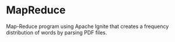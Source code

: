 # MapReduce

Map-Reduce program using Apache Ignite that creates a frequency distribution of words by parsing PDF files.